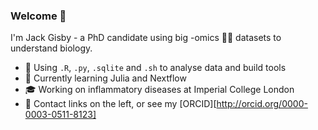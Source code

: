 ### Welcome 👋 

I'm Jack Gisby - a PhD candidate using big -omics 🧪🧬 datasets to understand biology. 

- :toolbox: Using `.R`, `.py`, `.sqlite` and `.sh` to analyse data and build tools
- 🌱 Currently learning Julia and Nextflow
- :mortar_board: Working on inflammatory diseases at Imperial College London
- :hibiscus: Contact links on the left, or see my [ORCID][http://orcid.org/0000-0003-0511-8123]
